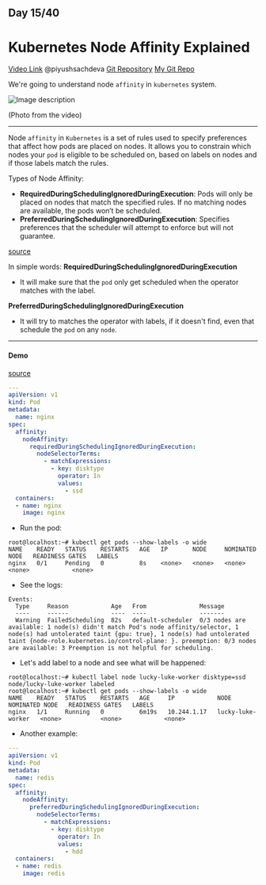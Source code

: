 ## Day 15/40
# Kubernetes Node Affinity Explained
[Video Link](https://www.youtube.com/watch?v=5vimzBRnoDk)
@piyushsachdeva 
[Git Repository](https://github.com/piyushsachdeva/CKA-2024/)
[My Git Repo](https://github.com/sina14/40daysofkubernetes)


We're going to understand node `affinity` in `kubernetes` system.

![Image description](https://dev-to-uploads.s3.amazonaws.com/uploads/articles/3gr7dcuz9ygnbla6ey10.png)

(Photo from the video)

---

Node `affinity` in `Kubernetes` is a set of rules used to specify preferences that affect how pods are placed on nodes. It allows you to constrain which nodes your `pod` is eligible to be scheduled on, based on labels on nodes and if those labels match the rules.

Types of Node Affinity:
- **RequiredDuringSchedulingIgnoredDuringExecution**: Pods will only be placed on nodes that match the specified rules. If no matching nodes are available, the pods won’t be scheduled.
- **PreferredDuringSchedulingIgnoredDuringExecution**: Specifies preferences that the scheduler will attempt to enforce but will not guarantee.

[source](https://overcast.blog/mastering-node-affinity-and-anti-affinity-in-kubernetes-db769af90f5c)

In simple words:
**RequiredDuringSchedulingIgnoredDuringExecution**
- It will make sure that the `pod` only get scheduled when the operator matches with the label.

**PreferredDuringSchedulingIgnoredDuringExecution**
- It will try to matches the operator with labels, if it doesn't find, even that schedule the `pod` on any `node`.

---

#### Demo
[source](https://kubernetes.io/docs/tasks/configure-pod-container/assign-pods-nodes-using-node-affinity/#schedule-a-pod-using-preferred-node-affinity)
```yaml
---
apiVersion: v1
kind: Pod
metadata:
  name: nginx
spec:
  affinity:
    nodeAffinity:
      requiredDuringSchedulingIgnoredDuringExecution:
        nodeSelectorTerms:
          - matchExpressions:
            - key: disktype
              operator: In
              values:
                - ssd
  containers:
  - name: nginx
    image: nginx

```
- Run the pod:
```console
root@localhost:~# kubectl get pods --show-labels -o wide
NAME    READY   STATUS    RESTARTS   AGE   IP       NODE     NOMINATED NODE   READINESS GATES   LABELS
nginx   0/1     Pending   0          8s    <none>   <none>   <none>           <none>            <none>

```

- See the logs:
```
Events:
  Type     Reason            Age   From               Message
  ----     ------            ----  ----               -------
  Warning  FailedScheduling  82s   default-scheduler  0/3 nodes are available: 1 node(s) didn't match Pod's node affinity/selector, 1 node(s) had untolerated taint {gpu: true}, 1 node(s) had untolerated taint {node-role.kubernetes.io/control-plane: }. preemption: 0/3 nodes are available: 3 Preemption is not helpful for scheduling.
```

- Let's add label to a node and see what will be happened:
```console
root@localhost:~# kubectl label node lucky-luke-worker disktype=ssd
node/lucky-luke-worker labeled
root@localhost:~# kubectl get pods --show-labels -o wide
NAME    READY   STATUS    RESTARTS   AGE     IP            NODE                NOMINATED NODE   READINESS GATES   LABELS
nginx   1/1     Running   0          6m19s   10.244.1.17   lucky-luke-worker   <none>           <none>            <none>

```

- Another example:
```yaml
---
apiVersion: v1
kind: Pod
metadata:
  name: redis
spec:
  affinity:
    nodeAffinity:
      preferredDuringSchedulingIgnoredDuringExecution:
        nodeSelectorTerms:
          - matchExpressions:
            - key: disktype
              operator: In
              values:
                - hdd
  containers:
  - name: redis
    image: redis

```


















